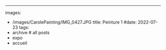 ---
images:
- /images/CarolePainting/IMG_0427.JPG
title: Peinture 1
#date: 2022-07-23
tags:
- archive # all posts
- expo
- accueil




